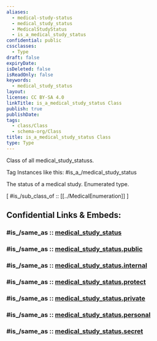 ```yaml
---
aliases:
  - medical-study-status
  - medical_study_status
  - MedicalStudyStatus
  - is_a_medical_study_status
confidential: public
cssclasses:
  - Type
draft: false
expiryDate:
isDeleted: false
isReadOnly: false
keywords:
  - medical_study_status
layout:
license: CC BY-SA 4.0
linkTitle: is_a_medical_study_status Class
publish: true
publishDate:
tags:
  - class/Class
  - schema-org/Class
title: is_a_medical_study_status Class
type: Type
---
```


Class of all medical_study_statuss.

Tag Instances like this: 
#is_a_/medical_study_status

The status of a medical study. Enumerated type.

[ #is_/sub_class_of :: [[../MedicalEnumeration]] ]


## Confidential Links & Embeds: 

### #is_/same_as :: [medical_study_status](/_Standards/schema-org/Class/is_a_/Intangible/enumeration/medical_enumeration/medical_study_status.md) 

### #is_/same_as :: [medical_study_status.public](/_public/schema-org/Class/is_a_/Intangible/enumeration/medical_enumeration/medical_study_status.public.md) 

### #is_/same_as :: [medical_study_status.internal](/_internal/schema-org/Class/is_a_/Intangible/enumeration/medical_enumeration/medical_study_status.internal.md) 

### #is_/same_as :: [medical_study_status.protect](/_protect/schema-org/Class/is_a_/Intangible/enumeration/medical_enumeration/medical_study_status.protect.md) 

### #is_/same_as :: [medical_study_status.private](/_private/schema-org/Class/is_a_/Intangible/enumeration/medical_enumeration/medical_study_status.private.md) 

### #is_/same_as :: [medical_study_status.personal](/_personal/schema-org/Class/is_a_/Intangible/enumeration/medical_enumeration/medical_study_status.personal.md) 

### #is_/same_as :: [medical_study_status.secret](/_secret/schema-org/Class/is_a_/Intangible/enumeration/medical_enumeration/medical_study_status.secret.md)

